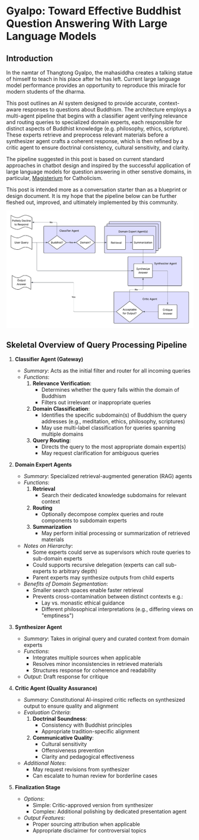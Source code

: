 # Gyalpo: Toward Effective Buddhist Question Answering With Large Language Models

## Introduction

In the namtar of Thangtong Gyalpo, the mahasiddha creates a talking statue of himself to teach in his place after he has left. Current large language model performance provides an opportunity to reproduce this miracle for modern students of the dharma.

This post outlines an AI system designed to provide accurate, context-aware responses to questions about Buddhism. The architecture employs a multi-agent pipeline that begins with a classifier agent verifying relevance and routing queries to specialized domain experts, each responsible for distinct aspects of Buddhist knowledge (e.g. philosophy, ethics, scripture). These experts retrieve and preprocess relevant materials before a synthesizer agent crafts a coherent response, which is then refined by a critic agent to ensure doctrinal consistency, cultural sensitivity, and clarity.

The pipeline suggested in this post is based on current standard approaches in chatbot design and inspired by the successful application of large language models for question answering in other senstive domains, in particular, [Magisterium](https://www.magisterium.com/) for Catholicism.

This post is intended more as a conversation starter than as a blueprint or design document. It is my hope that the pipeline below can be further fleshed out, improved, and ultimately implemented by this community.


![pipeline diagram](pipeline-diagram.png)

## Skeletal Overview of Query Processing Pipeline

1. **Classifier Agent (Gateway)**
   - *Summary*: Acts as the initial filter and router for all incoming queries
   - *Functions*:
     1. **Relevance Verification**: 
        - Determines whether the query falls within the domain of Buddhism
        - Filters out irrelevant or inappropriate queries
     2. **Domain Classification**:
        - Identifies the specific subdomain(s) of Buddhism the query addresses (e.g., meditation, ethics, philosophy, scriptures)
        - May use multi-label classification for queries spanning multiple domains
     3. **Query Routing**:
        - Directs the query to the most appropriate domain expert(s)
        - May request clarification for ambiguous queries

2. **Domain Expert Agents**
   - *Summary*: Specialized retrieval-augmented generation (RAG) agents
   - *Functions*:
     1. **Retrieval** 
        - Search their dedicated knowledge subdomains for relevant context
     2. **Routing**
        - Optionally decompose complex queries and route components to subdomain experts
     3. **Summarization**
        - May perform initial processing or summarization of retrieved materials
   - *Notes on Hierarchy*:
     - Some experts could serve as supervisors which route queries to sub-domain experts
     - Could supports recursive delegation (experts can call sub-experts to arbitrary depth)
     - Parent experts may synthesize outputs from child experts
   - *Benefits of Domain Segmentation*:
        - Smaller search spaces enable faster retrieval
        - Prevents cross-contamination between distinct contexts e.g.:
          - Lay vs. monastic ethical guidance
          - Different philosophical interpretations (e.g., differing views on "emptiness")

3. **Synthesizer Agent**
   - *Summary*: Takes in original query and curated context from domain experts
   - *Functions*:
     - Integrates multiple sources when applicable
     - Resolves minor inconsistencies in retrieved materials
     - Structures response for coherence and readability
   - *Output*: Draft response for critique

4. **Critic Agent (Quality Assurance)**
   - *Summary*: Constitutional AI-inspired critic reflects on synthesized output to ensure quality and alignment
   - *Evaluation Criteria*:
     1. **Doctrinal Soundness**:
        - Consistency with Buddhist principles
        - Appropriate tradition-specific alignment
     2. **Communicative Quality**:
        - Cultural sensitivity
        - Offensiveness prevention
        - Clarity and pedagogical effectiveness
   - *Additional Notes*:
     - May request revisions from synthesizer
     - Can escalate to human review for borderline cases

5. **Finalization Stage**
   - *Options*:
     - Simple: Critic-approved version from synthesizer
     - Complex: Additional polishing by dedicated presentation agent
   - *Output Features*:
     - Proper sourcing attribution when applicable
     - Appropriate disclaimer for controversial topics
